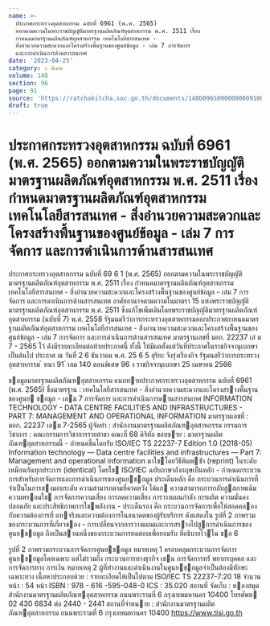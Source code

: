 ```yaml
---
name: >-
  ประกาศกระทรวงอุตสาหกรรม ฉบับที่ 6961 (พ.ศ. 2565)
  ออกตามความในพระราชบัญญัติมาตรฐานผลิตภัณฑ์อุตสาหกรรม พ.ศ. 2511 เรื่อง
  กำหนดมาตรฐานผลิตภัณฑ์อุตสาหกรรม เทคโนโลยีสารสนเทศ -
  สิ่งอำนวยความสะดวกและโครงสร้างพื้นฐานของศูนย์ข้อมูล - เล่ม 7 การจัดการ
  และการดำเนินการด้านสารสนเทศ
date: '2023-04-25'
category: ง พิเศษ
volume: 140
section: 96
page: 91
source: 'https://ratchakitcha.soc.go.th/documents/140D096S0000000009100.pdf'
draft: true
---
```


# ประกาศกระทรวงอุตสาหกรรม ฉบับที่ 6961 (พ.ศ. 2565) ออกตามความในพระราชบัญญัติมาตรฐานผลิตภัณฑ์อุตสาหกรรม พ.ศ. 2511 เรื่อง กำหนดมาตรฐานผลิตภัณฑ์อุตสาหกรรม เทคโนโลยีสารสนเทศ - สิ่งอำนวยความสะดวกและโครงสร้างพื้นฐานของศูนย์ข้อมูล - เล่ม 7 การจัดการ และการดำเนินการด้านสารสนเทศ

ประกาศกระทรวงอุตสาหกรรม ฉบับที่ 69 6 1 (พ.ศ. 2565) ออกตามความในพระราชบัญญัติมาตรฐานผลิตภัณฑ์อุตสาหกรรม พ.ศ. 2511 เรื่อง กำหนดมาตรฐานผลิตภัณฑ์อุตสาหกรรม เทคโนโลยีสารสนเทศ - สิ่งอำนวยความสะดวกและโครงสร้างพื้นฐานของศูนย์ข้อมูล - เล่ม 7 การจัดการ และการดาเนินการด้านสารสนเทศ อาศัยอานาจตามความในมาตรา 15 แห่งพระราชบัญญัติมาตรฐานผลิตภัณฑ์อุตสาหกรรม พ.ศ. 2511 ซึ่งแก้ไขเพิ่มเติมโดยพระราชบัญญัติมาตรฐานผลิตภัณฑ์อุตสาหกรรม (ฉบับที่ 7) พ.ศ. 2558 รัฐมนตรีว่าการกระทรวงอุตสาหกรรมออกประกาศกาหนดมาตรฐานผลิตภัณฑ์อุตสาหกรรม เทคโนโลยีสารสนเทศ - สิ่งอานวยความสะดวกและโครงสร้างพื้นฐานของศูนย์ข้อมูล - เล่ม 7 การจัดการ และการดำเนินการด้านสารสนเทศ มาตรฐานเลขที่ มอก. 22237 เล่ ม 7 - 2565 ไว้ ดังมีรายละเอียดต่อท้ายประกาศนี้ ทั้งนี้ ให้มีผลตั้งแต่วันที่ประกาศในราชกิจจานุเบกษาเป็นต้นไป ประกาศ ณ วันที่ 2 6 ธันวาคม พ.ศ. 25 6 5 สุริยะ จึงรุ่งเรืองกิจ รัฐมนตรีว่าการกระทรวงอุตสาหกรรม ้ หนา 91 ่ เลม 140 ตอนพิเศษ 96 ง ราชกิจจานุเบกษา 25 เมษายน 2566

ขอมูลมาตรฐานผลิตภัณฑอุตสาหกรรม แนบทายประกาศกระทรวงอุตสาหกรรม ฉบับที่ 6961 (พ.ศ. 2565) ชื่อมาตรฐาน : เทคโนโลยีสารสนเทศ - สิ่งอํานวยความสะดวกและโครงสรางพื้นฐานของศูนย ขอมูล - เลม 7 การจัดการ และการดําเนินการดานสารสนเทศ INFORMATION TECHNOLOGY - DATA CENTRE FACILITIES AND INFRASTRUCTURES - PART 7: MANAGEMENT AND OPERATIONAL INFORMATION มาตรฐานเลขที่ : มอก. 22237 เลม 7-2565 ผู้จัดทํา : สํานักงานมาตรฐานผลิตภัณฑอุตสาหกรรม กรรมการวิชาการ : คณะกรรมการวิชาการรายสาขา คณะที่ 68 ดิจิทัล ขอบขาย : มาตรฐานผลิตภัณฑอุตสาหกรรมนี้ - กําหนดขึ้นโดยรับ ISO/IEC TS 22237-7 Edition 1.0 (2018-05) Information technology — Data centre facilities and infrastructures — Part 7: Management and operational information มาใชโดยวิธีพิมพซ้ํา (reprint) ในระดับเหมือนกันทุกประการ (identical) โดยใช ISO/IEC ฉบับภาษาอังกฤษเป็นหลัก - กําหนดกระบวนการสําหรับการจัดการและการดําเนินการของศูนยขอมูล ประเด็นหลัก คือ กระบวนการดําเนินการที่จําเป็นในการสงมอบระดับ ความสามารถตามที่คาดหวัง ได้แก ความสามารถการกลับสูสภาพเดิม ความพรอมใช การจัดการความเสี่ยง การลดความเสี่ยง การวางแผนกําลัง การผลิต ความมั่นคงปลอดภัย และประสิทธิภาพการใชพลังงาน - ประเด็นรอง คือ กระบวนการจัดการเพื่อให้สอดคลองกับความต้องการที่ แทจริงและความต้องการในอนาคตของผู้รับบริการ ดังแสดงใน รูปที่ 2 ภาพรวมของกระบวนการที่เกี่ยวของ - การเปลี่ยนจากการวางแผนและการสรางไปสูการดําเนินการของศูนยขอมูล ถือเป็นสวนหนึ่งของกระบวนการทดสอบเพื่อยอมรับ ที่อธิบายไวใน ขอ 6

รูปที่ 2 ภาพรวมกระบวนการจัดการศูนยขอมูล หมายเหตุ 1 ครอบคลุมกระบวนการจัดการศูนยขอมูลโดยเฉพาะ แต่ไม่รวมถึง กระบวนการทางธุรกิจ เชน การจัดการทรั พยากรบุคคล และการจัดการทาง การเงิน หมายเหตุ 2 ผู้ที่ทํางานและดําเนินงานในศูนยขอมูลจําเป็นต้องมีทักษะเฉพาะทาง เนื้อหาประกอบด้วย : รายละเอียดให้เป็นไปตาม ISO/IEC TS 22237-7:20 18 จํานวนหน้า : 54 หน้า ISBN : 978 - 616 -595-048-0 ICS : 35.020 สถานที่ จัดเก็บ : หองสมุดสํานักงานมาตรฐานผลิตภัณฑอุตสาหกรรม ถนนพระรามที่ 6 กรุงเทพมหานคร 10400 โทรศัพท 02 430 6834 ต่อ 2440 - 2441 สถานที่จําหนาย : สํานักงานมาตรฐานผลิตภัณฑอุตสาหกรรม ถนนพระรามที่ 6 กรุงเทพมหานคร 10400 https://www.tisi.go.th
